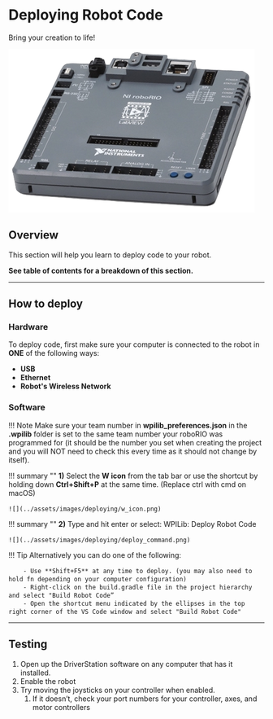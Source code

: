 # Deploying Robot Code

Bring your creation to life!

![roboRIO](../assets/images/roboRIO/roboRio.png)

## Overview

This section will help you learn to deploy code to your robot.

**See table of contents for a breakdown of this section.**

***

## How to deploy

### Hardware

To deploy code, first make sure your computer is  connected to the robot in **ONE** of the following ways:

- **USB**
- **Ethernet**
- **Robot's Wireless Network**

### Software

!!! Note
		Make sure your team number in **wpilib_preferences.json** in the **.wpilib** folder is set to the same team number your roboRIO was programmed for (it should be the number you set when creating the project and you will NOT need to check this every time as it should not change by itself).

!!! summary ""
    **1)** Select the **W icon** from the tab bar or use the shortcut by holding down **Ctrl+Shift+P** at the same time. (Replace ctrl with cmd on macOS)

	![](../assets/images/deploying/w_icon.png)

!!! summary ""
    **2)** Type and hit enter or select: WPILib: Deploy Robot Code

	![](../assets/images/deploying/deploy_command.png)

!!! Tip
		Alternatively you can do one of the following:

		- Use **Shift+F5** at any time to deploy. (you may also need to hold fn depending on your computer configuration)
		- Right-click on the build.gradle file in the project hierarchy and select "Build Robot Code”
		- Open the shortcut menu indicated by the ellipses in the top right corner of the VS Code window and select "Build Robot Code"

***

## Testing

1. Open up the DriverStation software on any computer that has it installed.
2. Enable the robot
3. Try moving the joysticks on your controller when enabled.
      1. If it doesn’t, check your port numbers for your controller, axes, and motor controllers
